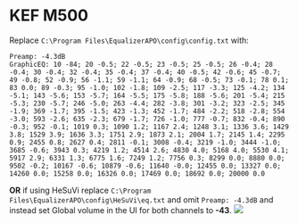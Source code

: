 # KEF M500
Replace `C:\Program Files\EqualizerAPO\config\config.txt` with:
```
Preamp: -4.3dB
GraphicEQ: 10 -84; 20 -0.5; 22 -0.5; 23 -0.5; 25 -0.5; 26 -0.4; 28 -0.4; 30 -0.4; 32 -0.4; 35 -0.4; 37 -0.4; 40 -0.5; 42 -0.6; 45 -0.7; 49 -0.8; 52 -0.9; 56 -1.1; 59 -1.1; 64 -0.9; 68 -0.5; 73 -0.1; 78 0.1; 83 0.0; 89 -0.3; 95 -1.0; 102 -1.8; 109 -2.5; 117 -3.3; 125 -4.2; 134 -5.1; 143 -5.6; 153 -5.7; 164 -5.5; 175 -5.8; 188 -5.6; 201 -5.4; 215 -5.3; 230 -5.7; 246 -5.0; 263 -4.4; 282 -3.8; 301 -3.2; 323 -2.5; 345 -1.9; 369 -1.7; 395 -1.5; 423 -1.3; 452 -1.7; 484 -2.2; 518 -2.8; 554 -3.0; 593 -2.6; 635 -2.3; 679 -1.7; 726 -1.0; 777 -0.7; 832 -0.4; 890 -0.3; 952 -0.1; 1019 0.3; 1090 1.2; 1167 2.4; 1248 3.1; 1336 3.6; 1429 3.8; 1529 3.9; 1636 3.3; 1751 2.9; 1873 2.1; 2004 1.7; 2145 1.4; 2295 0.9; 2455 0.8; 2627 0.4; 2811 -0.1; 3008 -0.4; 3219 -1.0; 3444 -1.0; 3685 -0.6; 3943 0.3; 4219 1.2; 4514 2.6; 4830 4.0; 5168 4.0; 5530 4.1; 5917 2.9; 6331 1.3; 6775 1.6; 7249 1.2; 7756 0.3; 8299 0.0; 8880 0.0; 9502 -0.2; 10167 -0.6; 10879 -0.6; 11640 -0.0; 12455 0.0; 13327 0.0; 14260 0.0; 15258 0.0; 16326 0.0; 17469 0.0; 18692 0.0; 20000 0.0
```
**OR** if using HeSuVi replace `C:\Program Files\EqualizerAPO\config\HeSuVi\eq.txt` and omit `Preamp: -4.3dB` and instead set Global volume in the UI for both channels to **-43**.
![](https://raw.githubusercontent.com/jaakkopasanen/AutoEq/master/results/Sonoma%20Model%20One/innerfidelity/onear/KEF%20M500/KEF%20M500.png)